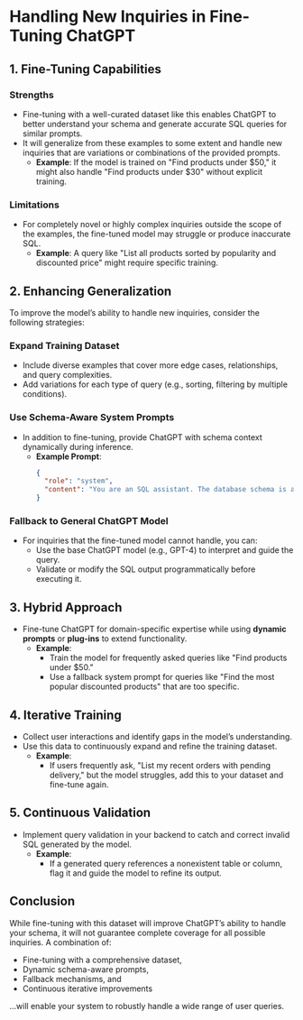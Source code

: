 # Handling New Inquiries in Fine-Tuning ChatGPT

## 1. Fine-Tuning Capabilities
### Strengths
- Fine-tuning with a well-curated dataset like this enables ChatGPT to better understand your schema and generate accurate SQL queries for similar prompts.
- It will generalize from these examples to some extent and handle new inquiries that are variations or combinations of the provided prompts.
  - **Example**: If the model is trained on "Find products under $50," it might also handle "Find products under $30" without explicit training.

### Limitations
- For completely novel or highly complex inquiries outside the scope of the examples, the fine-tuned model may struggle or produce inaccurate SQL.
  - **Example**: A query like "List all products sorted by popularity and discounted price" might require specific training.

## 2. Enhancing Generalization
To improve the model’s ability to handle new inquiries, consider the following strategies:

### Expand Training Dataset
- Include diverse examples that cover more edge cases, relationships, and query complexities.
- Add variations for each type of query (e.g., sorting, filtering by multiple conditions).

### Use Schema-Aware System Prompts
- In addition to fine-tuning, provide ChatGPT with schema context dynamically during inference.
  - **Example Prompt**:
    ```json
    {
      "role": "system",
      "content": "You are an SQL assistant. The database schema is as follows: Table `products` has fields `id`, `name`, `price`, `description`, `category`, `image_url`. Table `orders` has fields `id`, `user_id`, `order_date`, `total_price`."
    }
    ```

### Fallback to General ChatGPT Model
- For inquiries that the fine-tuned model cannot handle, you can:
  - Use the base ChatGPT model (e.g., GPT-4) to interpret and guide the query.
  - Validate or modify the SQL output programmatically before executing it.

## 3. Hybrid Approach
- Fine-tune ChatGPT for domain-specific expertise while using **dynamic prompts** or **plug-ins** to extend functionality.
  - **Example**:
    - Train the model for frequently asked queries like "Find products under $50."
    - Use a fallback system prompt for queries like "Find the most popular discounted products" that are too specific.

## 4. Iterative Training
- Collect user interactions and identify gaps in the model’s understanding.
- Use this data to continuously expand and refine the training dataset.
  - **Example**:
    - If users frequently ask, "List my recent orders with pending delivery," but the model struggles, add this to your dataset and fine-tune again.

## 5. Continuous Validation
- Implement query validation in your backend to catch and correct invalid SQL generated by the model.
  - **Example**:
    - If a generated query references a nonexistent table or column, flag it and guide the model to refine its output.

## Conclusion
While fine-tuning with this dataset will improve ChatGPT’s ability to handle your schema, it will not guarantee complete coverage for all possible inquiries. A combination of:

- Fine-tuning with a comprehensive dataset,
- Dynamic schema-aware prompts,
- Fallback mechanisms, and
- Continuous iterative improvements

...will enable your system to robustly handle a wide range of user queries.

